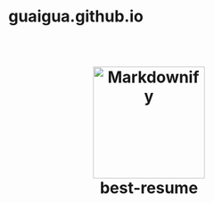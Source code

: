 # guaigua.github.io

<h1 align="center">
  <br>
  <a href="https://github.com/guaigua/guaigua.github.io">
  <img src="src/assets/logo.png" alt="Markdownify" width="200"></a>
  <br>
  best-resume
  <br>
</h1>

<div align="center">


</div>

